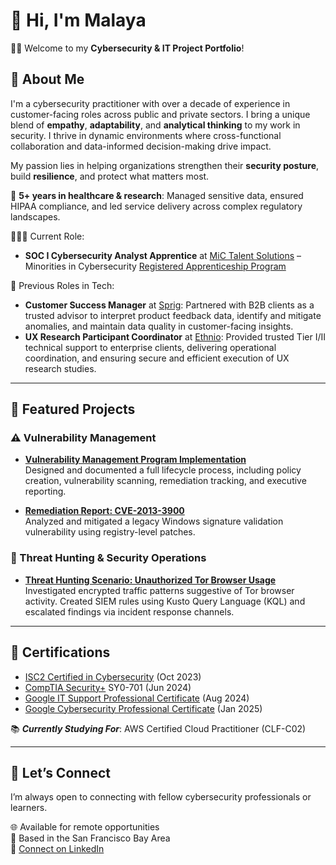 # 🌺 Hi, I'm Malaya

👋🏾 Welcome to my **Cybersecurity & IT Project Portfolio**!

## 📌 About Me
I'm a cybersecurity practitioner with over a decade of experience in customer-facing roles across public and private sectors. I bring a unique blend of **empathy**, **adaptability**, and **analytical thinking** to my work in security. I thrive in dynamic environments where cross-functional collaboration and data-informed decision-making drive impact.

My passion lies in helping organizations strengthen their **security posture**, build **resilience**, and protect what matters most.

🏥 **5+ years in healthcare & research**: Managed sensitive data, ensured HIPAA compliance, and led service delivery across complex regulatory landscapes.

👩🏾‍💻 Current Role:
- **SOC I Cybersecurity Analyst Apprentice** at [MiC Talent Solutions](https://www.mictalent.solutions/) – Minorities in Cybersecurity [Registered Apprenticeship Program](https://www.mictalent.solutions/apprenticeship-program)

💼 Previous Roles in Tech:
- **Customer Success Manager** at [Sprig](https://sprig.com/): Partnered with B2B clients as a trusted advisor to interpret product feedback data, identify and mitigate anomalies, and maintain data quality in customer-facing insights.
- **UX Research Participant Coordinator** at [Ethnio](https://ethn.io/): Provided trusted Tier I/II technical support to enterprise clients, delivering operational coordination, and ensuring secure and efficient execution of UX research studies.

---

## 🎯 Featured Projects

### ⚠️ Vulnerability Management

- **[Vulnerability Management Program Implementation](https://github.com/malaya-m/vulnerability-management-program/)**  
  Designed and documented a full lifecycle process, including policy creation, vulnerability scanning, remediation tracking, and executive reporting.

- **[Remediation Report: CVE-2013-3900](https://github.com/malaya-m/cve-2013-3900-remediation-report)**  
  Analyzed and mitigated a legacy Windows signature validation vulnerability using registry-level patches.

### 🚨 Threat Hunting & Security Operations

- **[Threat Hunting Scenario: Unauthorized Tor Browser Usage](https://github.com/malaya-m/threat-hunting-scenario-tor)**  
  Investigated encrypted traffic patterns suggestive of Tor browser activity. Created SIEM rules using Kusto Query Language (KQL) and escalated findings via incident response channels.

---

## 🏅 Certifications
  - [ISC2 Certified in Cybersecurity](https://drive.google.com/file/d/1e5b-87hSjKbujpHuLJQ8yyWORJVac9Qk/view?usp=sharing) (Oct 2023)
  - [CompTIA Security+](https://drive.google.com/file/d/1PZ3bCFNR6ekGCDT9IBXWl2Ju_ZKOZ-nf/view?usp=sharing) SY0-701 (Jun 2024)
  - [Google IT Support Professional Certificate](https://drive.google.com/file/d/148t_BbIvF_kDBkyfoFhRpP-5IuYnqu_S/view?usp=sharing) (Aug 2024)
  - [Google Cybersecurity Professional Certificate](https://drive.google.com/file/d/1Rzqub5khBzRl2M70WKEAgiPpiK2w_sg_/view?usp=sharing) (Jan 2025)

📚 **_Currently Studying For_**: AWS Certified Cloud Practitioner (CLF-C02)

---

## 💬 Let’s Connect

I’m always open to connecting with fellow cybersecurity professionals or learners.

🌐 Available for remote opportunities  
📍 Based in the San Francisco Bay Area  
🔗 [Connect on LinkedIn](https://www.linkedin.com/in/malayamanacop)


